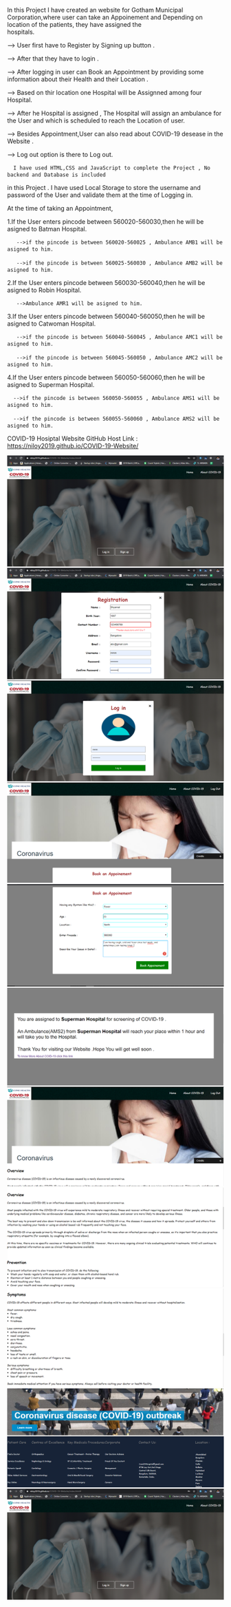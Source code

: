 In this Project I have created an website for Gotham Municipal Corporation,where user can
take an Appoinement and Depending on location of the patients, they have assigned the  
hospitals.

--> User first have to Register by Signing up button . 

--> After that they have to login .

--> After logging in user can Book an Appointment by providing some information about their 
    Health and their Location . 
    
--> Based on thir location one Hospital will be Assignned among four Hospital.

--> After he Hospital is assigned , The Hospital will assign an ambulance for the User and which
    is scheduled to reach the Location of user.
    
--> Besides Appointment,User can also read about COVID-19 desease in the Website .

--> Log out option is there to Log out.

      I have used HTML,CSS and JavaScript to complete the Project , No backend and Database is included
  in this Project . I have used Local Storage to store the username and password of the User and validate
  them at the time of Logging in.
  
  
   At the time of taking an Appointment,
   
   
   1.If the User enters pincode between 560020-560030,then he will be asigned to Batman Hospital.
       
       -->if the pincode is between 560020-560025 , Ambulance AMB1 will be asigned to him.
       
       -->if the pincode is between 560025-560030 , Ambulance AMB2 will be asigned to him.
   
   
   2.If the User enters pincode between 560030-560040,then he will be asigned to Robin Hospital.
   
       -->Ambulance AMR1 will be asigned to him.
      
   3.If the User enters pincode between 560040-560050,then he will be asigned to Catwoman Hospital.
   
       -->if the pincode is between 560040-560045 , Ambulance AMC1 will be asigned to him.
       
       -->if the pincode is between 560045-560050 , Ambulance AMC2 will be asigned to him.    
      
      
   4.If the User enters pincode between 560050-560060,then he will be asigned to Superman Hospital.
   
      -->if the pincode is between 560050-560055 , Ambulance AMS1 will be asigned to him.
      
      -->if the pincode is between 560055-560060 , Ambulance AMS2 will be asigned to him.    
      
    
    
COVID-19 Hosiptal Website GitHub Host Link : https://niloy2019.github.io/COVID-19-Website/

![](https://github.com/niloy2019/COVID-19-Website/blob/master/images/index.PNG)
![](https://github.com/niloy2019/COVID-19-Website/blob/master/images/registration.PNG)
![](https://github.com/niloy2019/COVID-19-Website/blob/master/images/login.PNG)
![](https://github.com/niloy2019/COVID-19-Website/blob/master/images/appoinment1.PNG)
![](https://github.com/niloy2019/COVID-19-Website/blob/master/images/appointment2.PNG)
![](https://github.com/niloy2019/COVID-19-Website/blob/master/images/appoinment3.PNG)
![](https://github.com/niloy2019/COVID-19-Website/blob/master/images/aboutcovid1.PNG)
![](https://github.com/niloy2019/COVID-19-Website/blob/master/images/aboutcovid2.PNG)
![](https://github.com/niloy2019/COVID-19-Website/blob/master/images/aboutcovid3.PNG)
![](https://github.com/niloy2019/COVID-19-Website/blob/master/images/aboutcovid4.PNG)
![](https://github.com/niloy2019/COVID-19-Website/blob/master/images/index.PNG)

